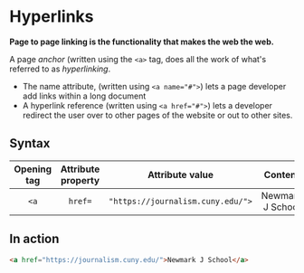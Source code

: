 # Hyperlinks
__Page to page linking is the functionality that makes the web the web.__

A page _anchor_ (written using the `<a>` tag, does all the work of what's referred to as _hyperlinking_.

- The name attribute, (written using `<a name="#">`) lets a page developer add links within a long document
- A hyperlink reference (written using `<a href="#">`) lets a developer redirect the user over to other pages of the website or out to other sites.

## Syntax

|Opening tag|Attribute property|Attribute value|Content|Closing tag|
|:--:|:--:|:--:|:--:|:--:|
|`<a`|`href=`|`"https://journalism.cuny.edu/">`|Newmark J School|`</a>`|

## In action
```html
<a href="https://journalism.cuny.edu/">Newmark J School</a>
```
